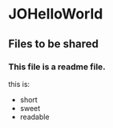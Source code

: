 # JOHelloWorld

## Files to be shared
### This file is a readme file.


this is: 
* short
* sweet
* readable


